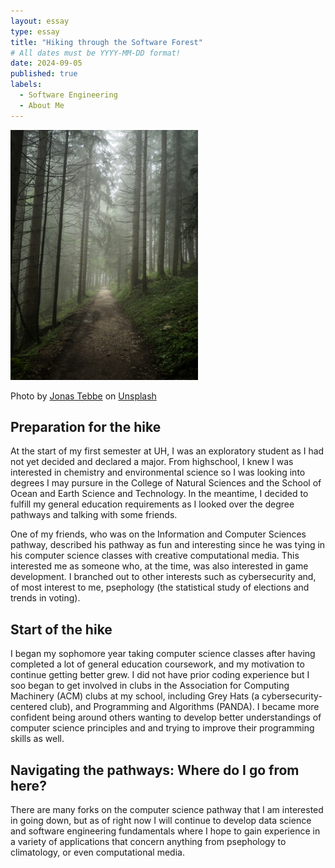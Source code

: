 ```yaml
---
layout: essay
type: essay
title: "Hiking through the Software Forest"
# All dates must be YYYY-MM-DD format!
date: 2024-09-05
published: true
labels:
  - Software Engineering
  - About Me
---
```


<img width="300px" class="rounded float-start pe-4" src="../img/software-forest/forest.jpg">

Photo by <a href="https://unsplash.com/@jonastebbe?utm_content=creditCopyText&utm_medium=referral&utm_source=unsplash">Jonas Tebbe</a> on <a href="https://unsplash.com/photos/pathway-along-forest-during-foggy-day-oFxxpPKwd84?utm_content=creditCopyText&utm_medium=referral&utm_source=unsplash">Unsplash</a>
  
## Preparation for the hike

At the start of my first semester at UH, I was an exploratory student as I had not yet decided and declared a major. From highschool, I knew I was interested in chemistry and environmental science so I was looking into degrees I may pursure in the College of Natural Sciences and the School of Ocean and Earth Science and Technology. In the meantime, I decided to fulfill my general education requirements as I looked over the degree pathways and talking with some friends.

One of my friends, who was on the Information and Computer Sciences pathway, described his pathway as fun and interesting since he was tying in his computer science classes with creative computational media. This interested me as someone who, at the time, was also interested in game development. I branched out to other interests such as cybersecurity and, of most interest to me, psephology (the statistical study of elections and trends in voting).

## Start of the hike

I began my sophomore year taking computer science classes after having completed a lot of general education coursework, and my motivation to continue getting better grew. I did not have prior coding experience but I soo began to get involved in clubs in the Association for Computing Machinery (ACM) clubs at my school, including Grey Hats (a cybersecurity-centered club), and Programming and Algorithms (PANDA). I became more confident being around others wanting to develop better understandings of computer science principles and and trying to improve their programming skills as well.

## Navigating the pathways: Where do I go from here?

There are many forks on the computer science pathway that I am interested in going down, but as of right now I will continue to develop data science and software engineering fundamentals where I hope to gain experience in a variety of applications that concern anything from psephology to climatology, or even computational media. 
